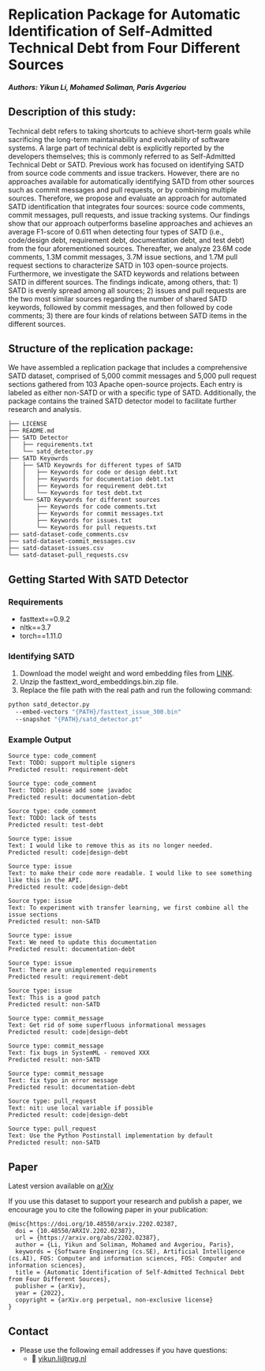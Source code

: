 # Replication Package for Automatic Identification of Self-Admitted Technical Debt from Four Different Sources

##### Authors: Yikun Li, Mohamed Soliman, Paris Avgeriou


## Description of this study:

Technical debt refers to taking shortcuts to achieve short-term goals while sacrificing the long-term maintainability and evolvability of software systems. A large part of technical debt is explicitly reported by the developers themselves; this is commonly referred to as Self-Admitted Technical Debt or SATD. Previous work has focused on identifying SATD from source code comments and issue trackers. However, there are no approaches available for automatically identifying SATD from other sources such as commit messages and pull requests, or by combining multiple sources. Therefore, we propose and evaluate an approach for automated SATD identification that integrates four sources: source code comments, commit messages, pull requests, and issue tracking systems. 
Our findings show that our approach outperforms baseline approaches and achieves an average F1-score of 0.611 when detecting four types of SATD (i.e., code/design debt, requirement debt, documentation debt, and test debt) from the four aforementioned sources. Thereafter, we analyze 23.6M code comments, 1.3M commit messages, 3.7M issue sections, and 1.7M pull request sections to characterize SATD in 103 open-source projects. Furthermore, we investigate the SATD keywords and relations between SATD in different sources. The findings indicate, among others, that: 1) SATD is evenly spread among all sources; 2) issues and pull requests are the two most similar sources regarding the number of shared SATD keywords, followed by commit messages, and then followed by code comments; 3) there are four kinds of relations between SATD items in the different sources.


## Structure of the replication package:

We have assembled a replication package that includes a comprehensive SATD dataset, comprised of 5,000 commit messages and 5,000 pull request sections gathered from 103 Apache open-source projects. Each entry is labeled as either non-SATD or with a specific type of SATD. Additionally, the package contains the trained SATD detector model to facilitate further research and analysis.

```
├── LICENSE
├── README.md
├── SATD Detector
│   ├── requirements.txt
│   └── satd_detector.py
├── SATD Keyowrds
│   ├── SATD Keyowrds for different types of SATD
│   │   ├── Keywords for code or design debt.txt
│   │   ├── Keywords for documentation debt.txt
│   │   ├── Keywords for requirement debt.txt
│   │   └── Keywords for test debt.txt
│   └── SATD Keywords for different sources
│       ├── Keywords for code comments.txt
│       ├── Keywords for commit messages.txt
│       ├── Keywords for issues.txt
│       └── Keywords for pull requests.txt
├── satd-dataset-code_comments.csv
├── satd-dataset-commit_messages.csv
├── satd-dataset-issues.csv
└── satd-dataset-pull_requests.csv
```


## Getting Started With SATD Detector

### Requirements

- fasttext==0.9.2
- nltk==3.7
- torch==1.11.0


### Identifying SATD

1. Download the model weight and word embedding files from [LINK](https://doi.org/10.5281/zenodo.6783762).
2. Unzip the fasttext_word_embeddings.bin.zip file.
3. Replace the file path with the real path and run the following command:

```bash
python satd_detector.py 
  --embed-vectors "{PATH}/fasttext_issue_300.bin"
  --snapshot "{PATH}/satd_detector.pt"
```


### Example Output

```
Source type: code_comment
Text: TODO: support multiple signers
Predicted result: requirement-debt

Source type: code_comment
Text: TODO: please add some javadoc
Predicted result: documentation-debt

Source type: code_comment
Text: TODO: lack of tests
Predicted result: test-debt

Source type: issue
Text: I would like to remove this as its no longer needed.
Predicted result: code|design-debt

Source type: issue
Text: to make their code more readable. I would like to see something like this in the API.
Predicted result: code|design-debt

Source type: issue
Text: To experiment with transfer learning, we first combine all the issue sections
Predicted result: non-SATD

Source type: issue
Text: We need to update this documentation
Predicted result: documentation-debt

Source type: issue
Text: There are unimplemented requirements
Predicted result: requirement-debt

Source type: issue
Text: This is a good patch
Predicted result: non-SATD

Source type: commit_message
Text: Get rid of some superfluous informational messages
Predicted result: code|design-debt

Source type: commit_message
Text: fix bugs in SystemML - removed XXX
Predicted result: non-SATD

Source type: commit_message
Text: fix typo in error message
Predicted result: documentation-debt

Source type: pull_request
Text: nit: use local variable if possible
Predicted result: code|design-debt

Source type: pull_request
Text: Use the Python Postinstall implementation by default
Predicted result: non-SATD
```


## Paper

Latest version available on [arXiv](https://arxiv.org/abs/2202.02387)

If you use this dataset to support your research and publish a paper, we encourage you to cite the following paper in your publication:

```
@misc{https://doi.org/10.48550/arxiv.2202.02387,
  doi = {10.48550/ARXIV.2202.02387},
  url = {https://arxiv.org/abs/2202.02387},
  author = {Li, Yikun and Soliman, Mohamed and Avgeriou, Paris},
  keywords = {Software Engineering (cs.SE), Artificial Intelligence (cs.AI), FOS: Computer and information sciences, FOS: Computer and information sciences},
  title = {Automatic Identification of Self-Admitted Technical Debt from Four Different Sources},
  publisher = {arXiv},
  year = {2022},
  copyright = {arXiv.org perpetual, non-exclusive license}
}
```


## Contact

- Please use the following email addresses if you have questions:
    - :email: <yikun.li@rug.nl>
